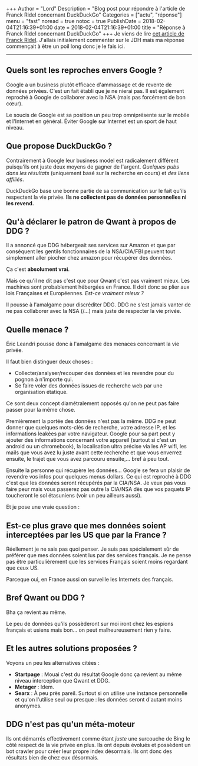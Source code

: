 +++
Author = "Lord"
Description = "Blog post pour répondre à l'article de Franck Ridel concernant DuckDuckGo"
Categories = ["actu", "réponse"]
menu = "fast"
noread = true
notoc = true
PublishDate = 2018-02-04T21:16:39+01:00
date = 2018-02-04T21:16:39+01:00
title = "Réponse à Franck Ridel concernant DuckDuckGo"
+++
Je viens de lire [cet article de Franck Ridel](http://franck-ridel.fr/duckduckgo-le-canard-aux-pratiques-boiteuses/).
J'allais initialement commenter sur le JDH mais ma réponse commençait à être un poil long donc je le fais ici.

-----

## Quels sont les reproches envers Google ?

Google a un business plutôt efficace d'ammassage et de revente de données privées.
C'est un fait établi que je ne nierai pas.
Il est également reproché à Google de collaborer avec la NSA (mais pas forcément de bon cœur).

Le soucis de Google est sa position un peu trop omniprésente sur le mobile et l'Internet en général.
Éviter Google sur Internet est un sport de haut niveau.

## Que propose DuckDuckGo ?

Contrairement à Google leur business model est radicalement différent puisqu'ils ont juste deux moyens de gagner de l'argent.
*Quelques pubs dans les résultats* (uniquement basé sur la recherche en cours) et *des liens affiliés*.

DuckDuckGo base une bonne partie de sa communication sur le fait qu'ils respectent la vie privée. **Ils ne collectent pas  de données personnelles ni les revend.**

## Qu'à déclarer le patron de Qwant à propos de DDG ?

Il a annoncé que DDG hébergeait ses services sur Amazon et que par conséquent les gentils fonctionnaires de la NSA/CIA/FBI peuvent tout simplement aller piocher chez amazon pour récupérer des données.

Ça c'est **absolument vrai**.

Mais ce qu'il ne dit pas c'est que pour Qwant c'est pas vraiment mieux.
Les machines sont probablement hébergées en France.
Il doit donc se plier aux lois Françaises et Européennes.
*Est-ce vraiment mieux ?*

Il pousse à l'amalgame pour discréditer DDG. DDG ne s'est jamais vanter de ne pas collaborer avec la NSA (/…) mais juste de respecter la vie privée.

## Quelle menace ?

Éric Leandri pousse donc à l'amalgame des menaces concernant la vie privée.

Il faut bien distinguer deux choses :

  - Collecter/analyser/recouper des données et les revendre pour du pognon à n'importe qui.
  - Se faire voler des données issues de recherche web par une organisation étatique.

Ce sont deux concept diamétralement opposés qu'on ne peut pas faire passer pour la même chose.

Premièrement la portée des données n'est pas la même. DDG ne peut donner que quelques mots-clés de recherche, votre adresse IP, et les informations leakées par votre navigateur.
Google pour sa part peut y ajouter des informations concernant votre appareil (surtout si c'est un android ou un chromebook), la localisation ultra précise via les AP wifi, les mails que vous avez lu juste avant cette recherche et que vous enverrez ensuite, le trajet que vous avez parcouru ensuite,… bref à peu tout.

Ensuite la personne qui récupère les données… Google se fera un plaisir de revendre vos infos pour quelques menus dollars.
Ce qui est reproché à DDG c'est que les données seront récupérés par la CIA/NSA.
Je veux pas vous faire peur mais vous passerez pas outre la CIA/NSA dès que vos paquets IP toucheront le sol étasuniens (voir un peu ailleurs aussi).

Et je pose une vraie question :

## Est-ce plus grave que mes données soient interceptées par les US que par la France ?

Réellement je ne sais pas quoi penser.
Je suis pas spécialement sûr de préférer que mes données soient lus par des services français.
Je ne pense pas être particulièrement que les services Français soient moins regardant que ceux US.

Parceque oui, en France aussi on surveille les Internets des français.

## Bref Qwant ou DDG ?

Bha ça revient au même.

Le peu de données qu'ils possèderont sur moi iront chez les espions français et usiens mais bon… on peut malheureusement rien y faire.

## Et les autres solutions proposées ?

Voyons un peu les alternatives citées :


  - **Startpage** : Mouai c'est du résultat Google donc ça revient au même niveau interception que Qwant et DDG.
  - **Metager** : Idem.
  - **Searx** : À peu près pareil. Surtout si on utilise une instance personnelle et qu'on l'utilise seul ou presque : les données seront d'autant moins anonymes.

## DDG n'est pas qu'un méta-moteur

Ils ont démarrés effectivement comme étant *juste* une surcouche de Bing le côté respect de la vie privée en plus.
Ils ont depuis évolués et possèdent un bot crawler pour créer leur propre index désormais.
Ils ont donc des résultats bien de chez eux désormais.

